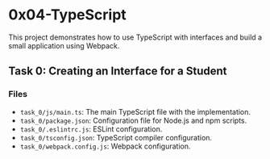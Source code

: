 # 0x04-TypeScript

This project demonstrates how to use TypeScript with interfaces and build a small application using Webpack.

## Task 0: Creating an Interface for a Student

### Files

- `task_0/js/main.ts`: The main TypeScript file with the implementation.
- `task_0/package.json`: Configuration file for Node.js and npm scripts.
- `task_0/.eslintrc.js`: ESLint configuration.
- `task_0/tsconfig.json`: TypeScript compiler configuration.
- `task_0/webpack.config.js`: Webpack configuration.
